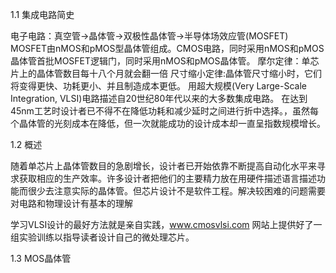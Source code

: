 1.1 集成电路简史


电子电路：真空管->晶体管->双极性晶体管->半导体场效应管(MOSFET)
MOSFET由nMOS和pMOS型晶体管组成。CMOS电路，同时采用nMOS和pMOS晶体管首批MOSFET逻辑门，同时采用nMOS和pMOS晶体管。
摩尔定律：单芯片上的晶体管数目每十八个月就会翻一倍
尺寸缩小定律:晶体管尺寸缩小时，它们将变得更快、功耗更小、并且制造成本更低。
用超大规模(Very Large-Scale Integration, VLSI)电路描述自20世纪80年代以来的大多数集成电路。
在达到45nm工艺时设计者已不得不在降低功耗和减少延时之间进行折中选择。，虽然每个晶体管的光刻成本在降低，但一次就能成功的设计成本却一直呈指数规模增长。





1.2 概述


随着单芯片上晶体管数目的急剧增长，设计者已开始依靠不断提高自动化水平来寻求获取相应的生产效率。许多设计者把他们的主要精力放在用硬件描述语言描述功能而很少去注意实际的晶体管。但芯片设计不是软件工程。解决较困难的问题需要对电路和物理设计有基本的理解

学习VLSI设计的最好方法就是亲自实践，www.cmosvlsi.com 网站上提供好了一组实验训练以指导读者设计自己的微处理芯片。




1.3 MOS晶体管

